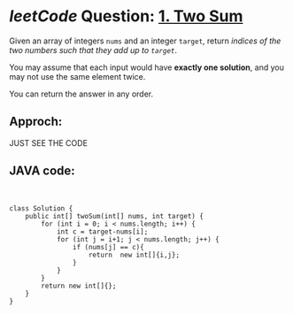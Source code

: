 # _leetCode_ Question: [1. Two Sum](https://leetcode.com/problems/two-sum/)

Given an array of integers `nums` and an integer `target`, return _indices of the two numbers such that they add up to `target`_.

You may assume that each input would have **exactly one solution**, and you may not use the same element twice.

You can return the answer in any order.

## Approch:

JUST SEE THE CODE

## JAVA code:

<br>

    class Solution {
        public int[] twoSum(int[] nums, int target) {
            for (int i = 0; i < nums.length; i++) {
                int c = target-nums[i];
                for (int j = i+1; j < nums.length; j++) {
                    if (nums[j] == c){
                        return  new int[]{i,j};
                    }
                }
            }
            return new int[]{};
        }
    }
